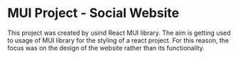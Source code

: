 # MUI Project - Social Website

This project was created by usind React MUI library.
The aim is getting used to usage of MUI library for the styling of a react project. For this reason, the focus was on the design of the website rather than its functionality.
